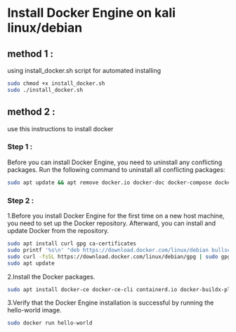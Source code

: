 # Install Docker Engine on kali linux/debian
## method 1 :
using  install_docker.sh script for automated installing 
```bash
sudo chmod +x install_docker.sh
sudo ./install_docker.sh
```
## method 2 :
use this instructions to install docker
### Step 1 :
Before you can install Docker Engine, you need to uninstall any conflicting packages.
Run the following command to uninstall all conflicting packages:

```bash
sudo apt update && apt remove docker.io docker-doc docker-compose docker-compose-v2 podman-docker ontainerd runc
```

### Step 2 :
1.Before you install Docker Engine for the first time on a new host machine, you need to set up the Docker repository. Afterward, you can install and update Docker from the repository.

```bash
sudo apt install curl gpg ca-certificates
sudo printf '%s\n' "deb https://download.docker.com/linux/debian bullseye stable" | sudo tee /etc/apt/sources.list.d/docker-ce.list
sudo curl -fsSL https://download.docker.com/linux/debian/gpg | sudo gpg --dearmor -o /etc/apt/trusted.gpg.d/docker-ce-archive-keyring.gpg
sudo apt update
```
2.Install the Docker packages.
```bash
sudo apt install docker-ce docker-ce-cli containerd.io docker-buildx-plugin docker-compose-plugin
```


3.Verify that the Docker Engine installation is successful by running the hello-world image.
```bash
sudo docker run hello-world
```
